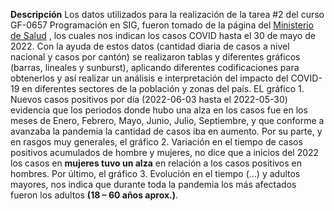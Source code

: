 **Descripción** 
Los datos utilizados para la realización de la tarea #2 del curso GF-0657 Programación en SIG, fueron tomado de la página del [Ministerio de Salud](https://oges.ministeriodesalud.go.cr/) , los cuales nos indican los casos COVID hasta el 30 de mayo de 2022.
Con la ayuda de estos datos (cantidad diaria de casos a nivel nacional y casos por cantón) se realizaron tablas y diferentes gráficos (barras, lineales y sunburst), aplicando diferentes codificaciones para obtenerlos y así realizar un análisis e interpretación del impacto del COVID-19 en diferentes sectores de la población y zonas del país. 
EL gráfico 1. Nuevos casos positivos por día (2022-06-03 hasta el 2022-05-30) evidencia que los periodos donde hubo una alza en los casos fue en los meses  de Enero, Febrero, Mayo, Junio, Julio, Septiembre, y que conforme a avanzaba la pandemia la cantidad de casos iba en aumento. Por su parte, y en rasgos muy generales, el gráfico 2. Variación en el tiempo de casos positivos acumulados de hombre y mujeres, no dice que a inicios del 2022 los casos en __mujeres tuvo un alza__ en relación a los casos positivos en hombres. Por último, el gráfico 3. Evolución en el tiempo (…) y adultos mayores, nos indica que durante toda la pandemia los más afectados fueron los adultos __(18 – 60 años aprox.)__. 


